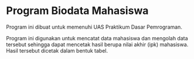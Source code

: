 # Program Biodata Mahasiswa
Program ini dibuat untuk memenuhi UAS Praktikum Dasar Pemrograman.

Program ini digunakan untuk mencatat data mahasiswa dan mengolah data tersebut sehingga dapat mencetak hasil berupa nilai akhir (ipk) mahasiswa.
Hasil tersebut dicetak dalam bentuk tabel.
